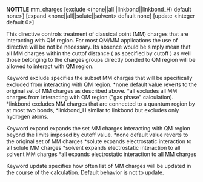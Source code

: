 __NOTITLE__
 mm_charges [exclude <(none||all||linkbond||linkbond_H) default none>]
            [expand  <none||all||solute||solvent> default none]
            [update  <integer default 0>]

This directive controls treatment of classical point (MM) charges that are interacting with QM region. For most QM/MM applications the use of directive will be not be necessary. Its absence would be simply mean that all MM charges within the cuttof distance ( as specified by cutoff ) as well those belonging to the charges groups directly bonded to QM region will be allowed to interact with QM region.

Keyword exclude specifies the subset MM charges that will be specifically excluded from interacting with QM region.
*none default value reverts to the original set of MM charges as described above.
*all excludes all MM charges from interacting with QM region ("gas phase" calculation).
*linkbond excludes MM charges that are connected to a quantum region by at most two bonds,
*linkbond_H similar to linkbond but excludes only hydrogen atoms.

Keyword expand expands the set MM charges interacting with QM region beyond the limits imposed by cutoff value.
*none default value reverts to the original set of MM charges
*solute expands electrostatic interaction to all solute MM charges
*solvent expands electrostatic interaction to all solvent MM charges
*all expands electrostatic interaction to all MM charges

Keyword update specifies how often list of MM charges will be updated in the course of the calculation. Default behavior is not to update.
